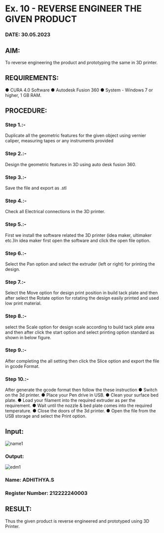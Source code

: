# Ex. 10 - REVERSE ENGINEER THE GIVEN PRODUCT

### DATE: 30.05.2023

## AIM: 
To reverse engineering the product and prototyping the same in 3D printer.

## REQUIREMENTS:
●	CURA 4.0 Software
●	 Autodesk Fusion 360
●	 System - Windows 7 or higher, 1 GB RAM.

## PROCEDURE:
### Step 1.:- 
Duplicate all the geometric features for the given object using vernier caliper, measuring tapes or any instruments provided
### Step 2.:- 
Design the geometric features in 3D using auto desk fusion 360.
### Step 3.:- 
Save the file and export as .stl
### Step 4.:- 
Check all Electrical connections in the 3D printer.
### Step 5.:-
First we install the software related the 3D printer (idea maker, ultimaker etc.)In idea maker first open the software and click the open file option.
### Step 6.:- 
Select the Pan option and select the extruder (left or right) for printing the design.
### Step 7.:- 
Select the Move option for design print position in build tack plate and then after select the Rotate option for rotating the design easily printed and used low print material.
### Step 8.:- 
select the Scale option for design scale according to build tack plate area and then after click the start option and select printing option standard as shown in below figure.
### Step 9.:- 
After completing the all setting then click the Slice option and export the file in gcode Format.
### Step 10.:- 
After generate the gcode format then follow the these instruction 
     ●	Switch on the 3d printer.
     ●	Place your Pen drive in USB.
     ●	Clean your surface bed plate.
     ●	Load your filament into the required extruder as per the requirement.
     ●	Wait until the nozzle & bed plate comes into the required temperature.
     ●	Close the doors of the 3d printer.
     ●	Open the file from the USB storage and select the Print option.


## Input:
![name1](https://github.com/s-adhithya/Ex.-10---REVERSE-ENGINEER-THE-GIVEN-PRODUCT/assets/113497423/d260c40e-1e0f-44d8-a66f-0fba6cd44d6a)
### Output:
![edm1](https://github.com/s-adhithya/Ex.-10---REVERSE-ENGINEER-THE-GIVEN-PRODUCT/assets/113497423/fd14bfe3-0c49-43a4-a6d2-51387180caae)


### Name: ADHITHYA.S
### Register Number: 212222240003

## RESULT:
   Thus the given product is reverse engineered and prototyped using 3D Printer.
